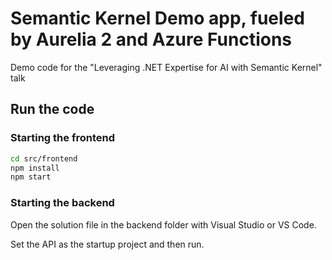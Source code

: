 # Semantic Kernel Demo app, fueled by Aurelia 2 and Azure Functions

Demo code for the "Leveraging .NET Expertise for AI with Semantic Kernel" talk

## Run the code

### Starting the frontend

```bash
cd src/frontend
npm install
npm start
```

### Starting the backend

Open the solution file in the backend folder with Visual Studio or VS Code.

Set the API as the startup project and then run.
